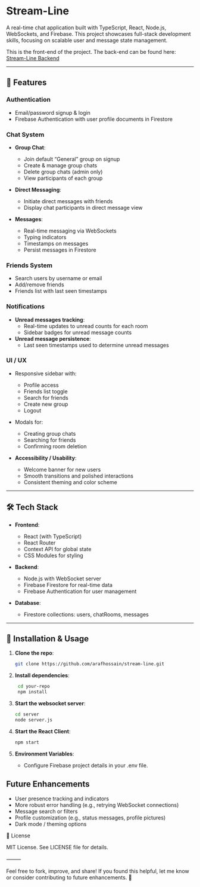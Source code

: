 # Stream-Line

A real-time chat application built with TypeScript, React, Node.js, WebSockets, and Firebase. This project showcases full-stack development skills, focusing on scalable user and message state management.

This is the front-end of the project. The back-end can be found here: [Stream-Line Backend](https://github.com/arafhossain/stream-line-backend)

---

## 🚀 Features

### Authentication

- Email/password signup & login
- Firebase Authentication with user profile documents in Firestore

### Chat System

- **Group Chat**:

  - Join default “General” group on signup
  - Create & manage group chats
  - Delete group chats (admin only)
  - View participants of each group

- **Direct Messaging**:

  - Initiate direct messages with friends
  - Display chat participants in direct message view

- **Messages**:
  - Real-time messaging via WebSockets
  - Typing indicators
  - Timestamps on messages
  - Persist messages in Firestore

### Friends System

- Search users by username or email
- Add/remove friends
- Friends list with last seen timestamps

### Notifications

- **Unread messages tracking**:
  - Real-time updates to unread counts for each room
  - Sidebar badges for unread message counts
- **Unread message persistence**:
  - Last seen timestamps used to determine unread messages

### UI / UX

- Responsive sidebar with:

  - Profile access
  - Friends list toggle
  - Search for friends
  - Create new group
  - Logout

- Modals for:

  - Creating group chats
  - Searching for friends
  - Confirming room deletion

- **Accessibility / Usability**:
  - Welcome banner for new users
  - Smooth transitions and polished interactions
  - Consistent theming and color scheme

---

## 🛠️ Tech Stack

- **Frontend**:

  - React (with TypeScript)
  - React Router
  - Context API for global state
  - CSS Modules for styling

- **Backend**:

  - Node.js with WebSocket server
  - Firebase Firestore for real-time data
  - Firebase Authentication for user management

- **Database**:
  - Firestore collections: users, chatRooms, messages

---

## 🌟 Installation & Usage

1. **Clone the repo**:

   ```bash
   git clone https://github.com/arafhossain/stream-line.git
   ```

2. **Install dependencies**:

   ```bash
    cd your-repo
    npm install
   ```

3. **Start the websocket server**:

   ```bash
   cd server
   node server.js
   ```

4. **Start the React Client**:

   ```bash
   npm start
   ```

5. **Environment Variables**:

   - Configure Firebase project details in your .env file.

## Future Enhancements

- User presence tracking and indicators
- More robust error handling (e.g., retrying WebSocket connections)
- Message search or filters
- Profile customization (e.g., status messages, profile pictures)
- Dark mode / theming options

📄 License

MIT License. See LICENSE file for details.

⸻

Feel free to fork, improve, and share! If you found this helpful, let me know or consider contributing to future enhancements. 🚀
